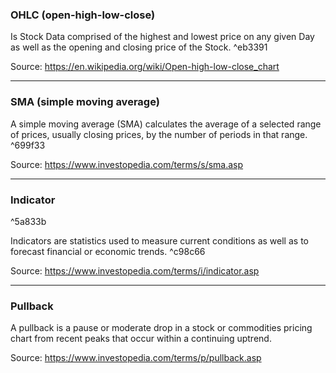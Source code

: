 ### OHLC (open-high-low-close)

Is Stock Data comprised of the highest and lowest price  on any given Day as well as the opening and closing price of the Stock. ^eb3391

Source: https://en.wikipedia.org/wiki/Open-high-low-close_chart
***

### SMA (simple moving average)

A simple moving average (SMA) calculates the average of a selected range of prices, usually closing prices, by the number of periods in that range. ^699f33

Source: https://www.investopedia.com/terms/s/sma.asp

***

### Indicator

^5a833b

Indicators are statistics used to measure current conditions as well as to forecast financial or economic trends. ^c98c66

Source: https://www.investopedia.com/terms/i/indicator.asp

***

### Pullback

A pullback is a pause or moderate drop in a stock or commodities pricing chart from recent peaks that occur within a continuing uptrend.

Source: https://www.investopedia.com/terms/p/pullback.asp



